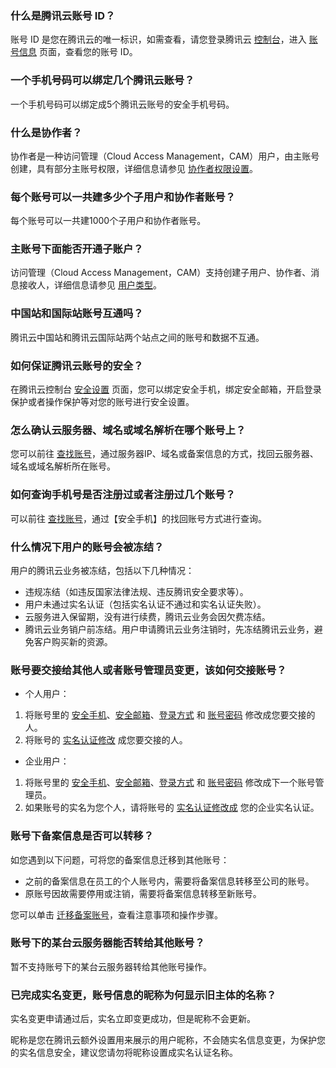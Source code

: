 ### 什么是腾讯云账号 ID？

账号 ID 是您在腾讯云的唯一标识，如需查看，请您登录腾讯云 [控制台](https://console.cloud.tencent.com/)，进入 [账号信息](https://console.cloud.tencent.com/developer) 页面，查看您的账号 ID。

### 一个手机号码可以绑定几个腾讯云账号？

一个手机号码可以绑定成5个腾讯云账号的安全手机号码。

### 什么是协作者？
协作者是一种访问管理（Cloud Access Management，CAM）用户，由主账号创建，具有部分主账号权限，详细信息请参见 [协作者权限设置](https://cloud.tencent.com/document/product/598/36619)。

### 每个账号可以一共建多少个子用户和协作者账号？

每个账号可以一共建1000个子用户和协作者账号。

### 主账号下面能否开通子账户？

访问管理（Cloud Access Management，CAM）支持创建子用户、协作者、消息接收人，详细信息请参见 [用户类型](https://cloud.tencent.com/document/product/598/13665)。

### 中国站和国际站账号互通吗？

腾讯云中国站和腾讯云国际站两个站点之间的账号和数据不互通。

### 如何保证腾讯云账号的安全？

在腾讯云控制台 [安全设置](https://console.cloud.tencent.com/developer/security) 页面，您可以绑定安全手机，绑定安全邮箱，开启登录保护或者操作保护等对您的账号进行安全设置。


### 怎么确认云服务器、域名或域名解析在哪个账号上？

您可以前往 [查找账号](https://cloud.tencent.com/account/recover)，通过服务器IP、域名或备案信息的方式，找回云服务器、域名或域名解析所在账号。

### 如何查询手机号是否注册过或者注册过几个账号？

可以前往 [查找账号](https://cloud.tencent.com/account/recover)，通过【安全手机】的找回账号方式进行查询。

### 什么情况下用户的账号会被冻结？

用户的腾讯云业务被冻结，包括以下几种情况：
- 违规冻结（如违反国家法律法规、违反腾讯安全要求等）。
- 用户未通过实名认证（包括实名认证不通过和实名认证失败）。
- 云服务进入保留期，没有进行续费，腾讯云业务会因欠费冻结。
- 腾讯云业务销户前冻结。用户申请腾讯云业务注销时，先冻结腾讯云业务，避免客户购买新的资源。

### 账号要交接给其他人或者账号管理员变更，该如何交接账号？

- 个人用户：
 1. 将账号里的 [安全手机](https://cloud.tencent.com/document/product/378/43092#.E4.BF.AE.E6.94.B9.E5.AE.89.E5.85.A8.E6.89.8B.E6.9C.BA)、[安全邮箱](https://cloud.tencent.com/document/product/378/55645#.E4.BF.AE.E6.94.B9.E5.AE.89.E5.85.A8.E9.82.AE.E7.AE.B1)、[登录方式](https://cloud.tencent.com/document/product/378/14609) 和 [账号密码](https://cloud.tencent.com/document/product/378/14623) 修改成您要交接的人。
 2. 将账号的 [实名认证修改](https://cloud.tencent.com/document/product/378/34075) 成您要交接的人。
- 企业用户：
 1. 将账号里的 [安全手机](https://cloud.tencent.com/document/product/378/43092#.E4.BF.AE.E6.94.B9.E5.AE.89.E5.85.A8.E6.89.8B.E6.9C.BA)、[安全邮箱](https://cloud.tencent.com/document/product/378/55645#.E4.BF.AE.E6.94.B9.E5.AE.89.E5.85.A8.E9.82.AE.E7.AE.B1)、[登录方式](https://cloud.tencent.com/document/product/378/14609) 和 [账号密码](https://cloud.tencent.com/document/product/378/14623) 修改成下一个账号管理员。
 2. 如果账号的实名为您个人，请将账号的 [实名认证修改成](https://cloud.tencent.com/document/product/378/34075#.E5.8F.98.E6.9B.B4.E4.B8.BA.E4.BC.81.E4.B8.9A.E5.AE.9E.E5.90.8D.E8.AE.A4.E8.AF.81) 您的企业实名认证。

### 账号下备案信息是否可以转移？
如您遇到以下问题，可将您的备案信息迁移到其他账号：
- 之前的备案信息在员工的个人账号内，需要将备案信息转移至公司的账号。
- 原账号因故需要停用或注销，需要将备案信息转移至新账号。

您可以单击 [迁移备案账号](https://cloud.tencent.com/document/product/243/39776)，查看注意事项和操作步骤。

### 账号下的某台云服务器能否转给其他账号？
暂不支持账号下的某台云服务器转给其他账号操作。

### 已完成实名变更，账号信息的昵称为何显示旧主体的名称？

实名变更申请通过后，实名立即变更成功，但是昵称不会更新。

昵称是您在腾讯云额外设置用来展示的用户昵称，不会随实名信息变更，为保护您的实名信息安全，建议您请勿将昵称设置成实名认证名称。

